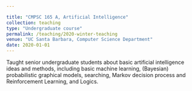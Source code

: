 ```yaml
---

title: "CMPSC 165 A, Artificial Intelligence"
collection: teaching
type: "Undergraduate course"
permalink: /teaching/2020-winter-teaching
venue: "UC Santa Barbara, Computer Science Department"
date: 2020-01-01
---
```


Taught senior undergraduate students about basic artificial intelligence ideas and methods, including basic machine learning, (Bayesian) probabilistic graphical models, searching, Markov decision process and Reinforcement Learning, and Logics. 

